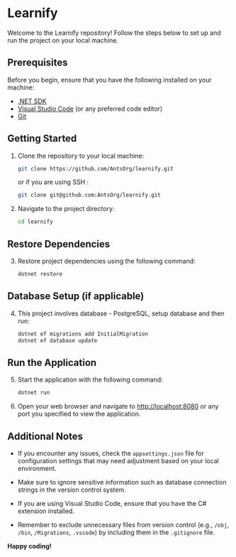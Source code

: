 # Learnify

Welcome to the Learnify repository! Follow the steps below to set up and run the project on your local machine.

## Prerequisites

Before you begin, ensure that you have the following installed on your machine:

- [.NET SDK](https://dotnet.microsoft.com/download)
- [Visual Studio Code](https://code.visualstudio.com/) (or any preferred code editor)
- [Git](https://git-scm.com/)

## Getting Started

1. Clone the repository to your local machine:

    ```bash
    git clone https://github.com/AntsOrg/learnify.git
    ``` 
    or if you are using SSH :
    ```bash
    git clone git@github.com:AntsOrg/learnify.git
    ```

2. Navigate to the project directory:

    ```bash
    cd learnify 
    ```

## Restore Dependencies

3. Restore project dependencies using the following command:

    ```bash
    dotnet restore
    ```

## Database Setup (if applicable)

4. This project involves database - PostgreSQL, setup database and then run: 

    ```bash
    dotnet ef migrations add InitialMigration
    dotnet ef database update
    ```

## Run the Application

5. Start the application with the following command:

    ```bash
    dotnet run
    ```

6. Open your web browser and navigate to [http://localhost:8080](http://localhost:5000)  or any port you specified to view the application.

## Additional Notes

- If you encounter any issues, check the `appsettings.json` file for configuration settings that may need adjustment based on your local environment.

- Make sure to ignore sensitive information such as database connection strings in the version control system.

- If you are using Visual Studio Code, ensure that you have the C# extension installed.

- Remember to exclude unnecessary files from version control (e.g., `/obj`, `/bin`, `/Migrations`, `.vscode`) by including them in the `.gitignore` file.

__Happy coding!__
